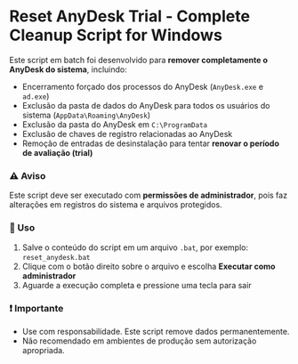 # Reset AnyDesk Trial - Complete Cleanup Script for Windows

Este script em batch foi desenvolvido para **remover completamente o AnyDesk do sistema**, incluindo:

- Encerramento forçado dos processos do AnyDesk (`AnyDesk.exe` e `ad.exe`)
- Exclusão da pasta de dados do AnyDesk para todos os usuários do sistema (`AppData\Roaming\AnyDesk`)
- Exclusão da pasta do AnyDesk em `C:\ProgramData`
- Exclusão de chaves de registro relacionadas ao AnyDesk
- Remoção de entradas de desinstalação para tentar **renovar o período de avaliação (trial)**

### ⚠️ Aviso
Este script deve ser executado com **permissões de administrador**, pois faz alterações em registros do sistema e arquivos protegidos.

### 📌 Uso
1. Salve o conteúdo do script em um arquivo `.bat`, por exemplo: `reset_anydesk.bat`
2. Clique com o botão direito sobre o arquivo e escolha **Executar como administrador**
3. Aguarde a execução completa e pressione uma tecla para sair

### ❗ Importante
- Use com responsabilidade. Este script remove dados permanentemente.
- Não recomendado em ambientes de produção sem autorização apropriada.
